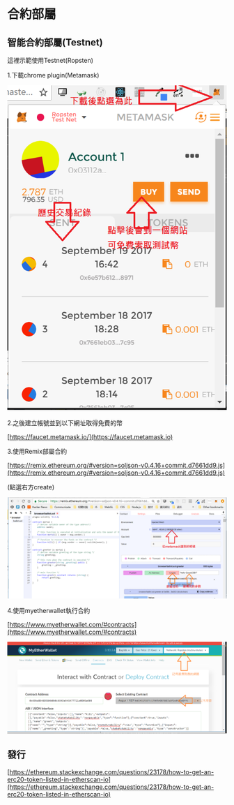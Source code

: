 # 合約部屬

## 智能合約部屬(Testnet)

這裡示範使用Testnet(Ropsten)

1.下載chrome plugin(Metamask)

![](../.gitbook/assets/453.png)

2.之後建立帳號並到以下網址取得免費的幣

[https://faucet.metamask.io/](https://faucet.metamask.io)

3.使用Remix部屬合約

[https://remix.ethereum.org/#version=soljson-v0.4.16+commit.d7661dd9.js](https://remix.ethereum.org/#version=soljson-v0.4.16+commit.d7661dd9.js)

(點選右方create)

![](../.gitbook/assets/343.png)

4.使用myetherwallet執行合約

[https://www.myetherwallet.com/#contracts](https://www.myetherwallet.com/#contracts)

![](../.gitbook/assets/213.png)

## 發行

[https://ethereum.stackexchange.com/questions/23178/how-to-get-an-erc20-token-listed-in-etherscan-io](https://ethereum.stackexchange.com/questions/23178/how-to-get-an-erc20-token-listed-in-etherscan-io)
